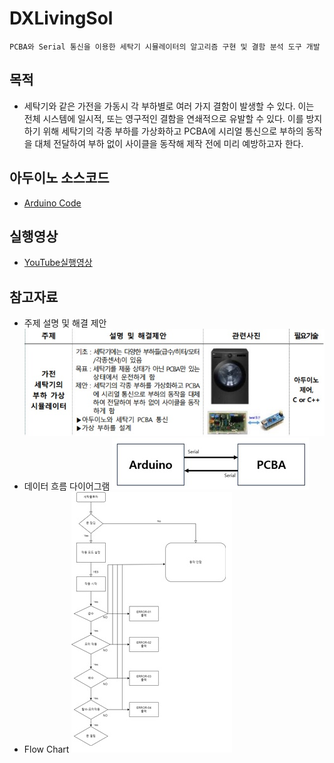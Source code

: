 # DXLivingSol
```
PCBA와 Serial 통신을 이용한 세탁기 시뮬레이터의 알고리즘 구현 및 결함 분석 도구 개발
```

## 목적
- 세탁기와 같은 가전을 가동시 각 부하별로 여러 가지 결함이 발생할 수 있다. 이는 전체 시스템에 일시적, 또는 영구적인 결함을 연쇄적으로 유발할 수 있다. 이를 방지하기 위해 세탁기의 각종 부하를 가상화하고 PCBA에 시리얼 통신으로 부하의 동작을 대체 전달하여 부하 없이 사이클을 동작해 제작 전에 미리 예방하고자 한다.

## 아두이노 소스코드
  - [Arduino Code](newseagull.ino)

## 실행영상
- [YouTube실행영상](https://youtu.be/bB6cmc3nSY0?si=chS73sMcWqd9CaW8)

## 참고자료
  - 주제 설명 및 해결 제안
  ![주제설명 및 해결 제안](etc/topic.jpg)
  - 데이터 흐름 다이어그램
  ![Data Flow Diagram](etc/데이터흐름다이어그램.jpg)
  - Flow Chart
  ![Flow Chart](etc/순서도.jpg)
